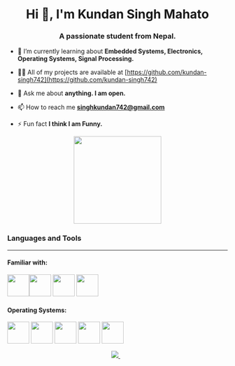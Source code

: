 <h1 align="center">Hi 👋, I'm Kundan Singh Mahato</h1>
<h3 align="center">A passionate student from Nepal.</h3>

- 🌱 I’m currently learning about **Embedded Systems, Electronics, Operating Systems, Signal Processing.**

- 👨‍💻 All of my projects are available at [https://github.com/kundan-singh742](https://github.com/kundan-singh742)

- 💬 Ask me about **anything. I am open.**

- 📫 How to reach me **singhkundan742@gmail.com**

- ⚡ Fun fact **I think I am Funny.**

<div id="header" align="center">
  <img src="https://media.giphy.com/media/Kfl09udXYhbjajJwEt/giphy.gif" width="200"/>
</div>

### Languages and Tools
------------------------------------
#### Familiar with:
<img height=50 src="https://cdn.iconscout.com/icon/free/png-512/c-58-1175247.png?w=256&f=avif"/><img height=50 src="https://www.svgrepo.com/show/373830/matlab.svg"/>
<img height=50 src="https://cdn.jsdelivr.net/gh/devicons/devicon/icons/java/java-original.svg"/>
<img height=50 src="https://cdn.jsdelivr.net/gh/devicons/devicon/icons/python/python-original.svg"/> 

#### Operating Systems:
<img height=50 src="https://user-images.githubusercontent.com/88551816/171131807-4479be47-42bf-490b-a6bf-8f17ab091a3e.png" /> <img height=50 src="https://upload.wikimedia.org/wikipedia/commons/thumb/2/22/MacOS_logo_%282017%29.svg/2060px-MacOS_logo_%282017%29.svg.png" />
<img height=50 src="https://cdn.jsdelivr.net/gh/devicons/devicon/icons/linux/linux-original.svg" />
<img height=50 src="https://cdn.jsdelivr.net/gh/devicons/devicon/icons/raspberrypi/raspberrypi-original.svg" />
<img height=50 src="https://cdn.jsdelivr.net/gh/devicons/devicon/icons/ubuntu/ubuntu-plain-wordmark.svg" />



</p>
<p align='center'>
<a href="https://www.linkedin.com/in/kundan-singh-mahato-634641184/">
<img src="https://img.shields.io/badge/linkedin-%230077B5.svg?&style=for-the-badge&logo=linkedin&logoColor=red" />
</a>&nbsp;&nbsp;
  </p>

  

